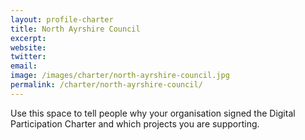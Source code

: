 ```yaml
---
layout: profile-charter
title: North Ayrshire Council
excerpt: 
website: 
twitter: 
email: 
image: /images/charter/north-ayrshire-council.jpg
permalink: /charter/north-ayrshire-council/
---
```


Use this space to tell people why your organisation signed the Digital Participation Charter and which projects you are supporting.